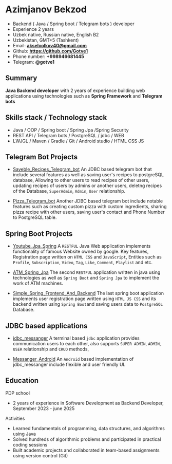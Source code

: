 
# Azimjanov Bekzod

- Backend ( Java / Spring boot / Telegram bots ) developer
- Experience 2 years
- Uzbek native, Russian native, English B2
- Uzbekistan, GMT+5 (Tashkent)
- Email: **akselvolkov40@gmail.com**
- Github: **https://github.com/Gotve1**
- Phone number: **+998946681445**
- Telegram: **@gotve1**

## Summary

**Java Backend developer** with 2 years of experience building web applications using technologies such as **Spring Framework** and **Telegram bots** 

## Skills stack / Technology stack

- Java / OOP / Spring boot / Spring Jpa /Spring Security 
- REST API / Telegram bots / PostgreSQL / jdbc / WEB 
- LWJGL / Maven / Gradle / Git / Android studio / HTML CSS JS

## Telegram Bot Projects
-  [Saveble_Recipes_Telegram_bot](https://github.com/Gotve1/Saveble_Recipes_Telegram_bot) 
An JDBC based telegram bot that include several features as well as saving user's recipes to postgreSQL database, Allowing to other users
to read recipes of other users, updating recipes of users by admins or another users, deletng recipes of the Database, `SuperAdmin`, `Admin`, `User` relationship.

- [Pizza_Telegram_bot](https://github.com/Gotve1/Pizza_Telegram_bot/tree/master)
 Another JDBC based telegram bot include notable features
 such as creating custom pizza with custom ingredients,
 sharing pizza recipe with other users, saving user's contact and Phone Number to PostgreSQL table.

## Spring Boot Projects
- [Youtube_Jpa_Spring](https://github.com/Gotve1/Youtube_Jpa_Spring)
A `RESTFUL` Java Web application implements functionality of 
famous Website owned by google. Key features, Registration page written on `HTML CSS` and `JavaScript`, Entities such as `Profile`, `Subscription`, `Video`, `Tag`, `Like`, `Comment`, `Playlist` and etc.

- [ATM_Spring_Jpa](https://github.com/Gotve1/ATM_Spring_Jpa)
The second `RESTFUL` application written in java using technologies as well as `Spring Boot` and `Spring Jpa` to implement the work of ATM machines.

- [Simple_Spring_Frontend_And_Backend](https://github.com/Gotve1/Simple_Spring_Frontend_And_Backend)
The last spring boot application implements user 
registration page written using `HTML JS CSS` and its backend written 
using `Spring Boot`and saving users data to `PostgreSQL` Database.

## JDBC based applications
- [jdbc_messanger](https://github.com/Gotve1/jdbc_messanger)
A terminal based `jdbc` application provides communication users to each other, also supports `SUPER ADMIN`, `ADMIN`, `USER` relationship and `CRUD` methods,

-  [Messanger_Android](https://github.com/Gotve1/Messanger_Android)
An `Android` based implementation of jdbc_messanger include flexible
and user friendly UI.

## Education 
PDP school
- 2 years of experience in Software Development as Backend Developer, September 2023 - june 2025

Activities 
- Learned fundamentals of programming, data structures, and algorithms using Java
- Solved hundreds of algorithmic problems and participated in practical coding sessions
- Built academic projects and collaborated in team-based assignments using version control (Git)
